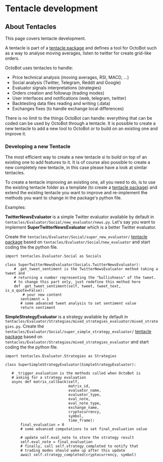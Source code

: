 Tentacle development
====================

About Tentacles
---------------

This page covers tentacle development.

A tentacle is part of a [tentacle
package](Tentacle-Package-Development.html) and defines a tool for
OctoBot such as a way to analyse moving averages, listen to twitter for
create grid-like orders.

OctoBot uses tentacles to handle:

-   Price technical analysis (moving averages, RSI, MACD, \...)
-   Social analysis (Twitter, Telegram, Reddit and Google)
-   Evaluator signals interpretations (strategies)
-   Orders creation and followup (trading modes)
-   User interfaces and notifications (web, telegram, twitter)
-   Backtesting data files reading and writing (.data)
-   Exchanges fixes (to handle exchange local differences)

There is no limit to the things OctoBot can handle: everything that can
be coded can be used by OctoBot through a tentacle. It is possible to
create a new tentacle to add a new tool to OctoBot or to build on an
existing one and improve it.

### Developing a new Tentacle

The most efficient way to create a new tentacle si to build on top of an
existing one to add features to it. It is of course also possible to
create a new completely new tentacle, in this case please have a look at
similar tentacles.

To create a tentacle improving an existing one, all you need to do, is
to use the existing tentacle folder as a template (to create a [tentacle
package](Tentacle-Package-Development.html)) and extend the existing
tentacle you want to improve and re-implement the methods you want to
change in the package's python file.

Examples:

**TwitterNewsEvaluator** is a simple Twitter evaluator available by
default in `tentacles/Evaluator/Social/new_evaluator/news.py`. Let's
say you want to implement **SuperTwitterNewsEvaluator** which is a
better Twitter evaluator.

Create the `tentacles/Evaluator/Social/super_new_evaluator/` [tentacle
package](Tentacle-Package-Development.html) based on
`tentacles/Evaluator/Social/new_evaluator` and start coding the the
python file.

``` {.sourceCode .python}
import tentacles.Evaluator.Social as Socials

class SuperTwitterNewsEvaluator(Socials.TwitterNewsEvaluator):
    # _get_tweet_sentiment is the TwitterNewsEvaluator method taking a tweet and
    # returning a number representing the "bullishness" of the tweet.
    # to change this part only, just redefine this method here
    def _get_tweet_sentiment(self, tweet, tweet_text, is_a_quote=False):
        # your new content
       sentiment = 1
       # some advanced tweet analysis to set sentiment value
       return sentiment
```

**SimpleStrategyEvaluator** is a strategy available by default in
`tentacles/Evaluator/Strategies/mixed_strategies_evaluator/mixed_strategies.py`.
Create the `tentacles/Evaluator/Social/super_simple_strategy_evaluator/`
[tentacle package](Tentacle-Package-Development.html) based on
`tentacles/Evaluator/Strategies/mixed_strategies_evaluator` and start
coding the the python file.

``` {.sourceCode .python}
import tentacles.Evaluator.Strategies as Strategies

class SuperSimpleStrategyEvaluator(SimpleStrategyEvaluator):

   # _trigger_evaluation is the methods called when OctoBot is
   # asking for a strategy evaluation
   async def matrix_callback(self,
                             matrix_id,
                             evaluator_name,
                             evaluator_type,
                             eval_note,
                             eval_note_type,
                             exchange_name,
                             cryptocurrency,
                             symbol,
                             time_frame):
       final_evaluation = 0
       # some advanced computations to set final_evaluation value

       # update self.eval_note to store the strategy result
       self.eval_note = final_evaluation
       # finally, call self.strategy_completed to notify that
       # trading modes should wake up after this update
       await self.strategy_completed(cryptocurrency, symbol)
```
